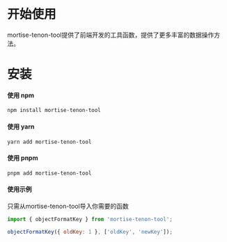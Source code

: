 # 开始使用

mortise-tenon-tool提供了前端开发的工具函数，提供了更多丰富的数据操作方法。

# 安装

#### 使用 npm

```shell
npm install mortise-tenon-tool
```

#### 使用 yarn

```shell
yarn add mortise-tenon-tool
```

#### 使用 pnpm

```shell
pnpm add mortise-tenon-tool
```

#### 使用示例

只需从mortise-tenon-tool导入你需要的函数

```js
import { objectFormatKey } from 'mortise-tenon-tool';

objectFormatKey({ oldKey: 1 }, ['oldKey', 'newKey']);
```
